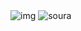 <!DOCTYPE html>
<html lang="en">
<head>
    <meta charset="UTF-8">
    <meta name="viewport" content="width=device-width, initial-scale=1.0">
    <title>Document</title>
</head>
<body>


<img src="images/images.jpeg" usemap="#image-map" alt="img">

<map name="image-map">
    <area target="" alt="clock"  href="clock/clock.html" coords="84,80,30" shape="circle">
    <area target="" alt="clock"  href="dice/dice.html" coords="163,150,95,170,61,153,54,130,31,75,41,74,74,121,129,89,91,39,38,70,30,66,102,22,128,26,138,34,154,47,184,125" shape="poly">
</map>




<img src="images/th.jpeg" usemap="#image1-map" alt="soura">

<map name="image1-map">
    <area  alt="temp" href="Temperatue/Temperature.html" coords="24,15,36,10,52,15,55,28,56,56,58,99,48,113,48,153,34,157,32,117,23,103,24,45" shape="poly">
    <area  alt="stopwatch"  href="StopWatch/stopWatch.html" coords="62,31,90,21,114,30,134,51,144,74,145,96,128,126,108,139,89,144,72,142,60,135" shape="poly">
</map>
    
</body>
</html>
